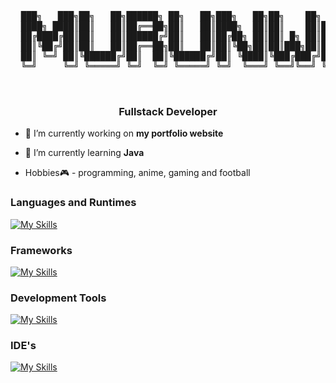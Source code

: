   <pre>

  ███╗   ███╗██╗   ██╗██████╗ ██╗   ██╗███╗   ██╗██╗    ██╗ █████╗ 
  ████╗ ████║██║   ██║██╔══██╗██║   ██║████╗  ██║██║    ██║██╔══██╗
  ██╔████╔██║██║   ██║██████╔╝██║   ██║██╔██╗ ██║██║ █╗ ██║███████║
  ██║╚██╔╝██║██║   ██║██╔══██╗██║   ██║██║╚██╗██║██║███╗██║██╔══██║
  ██║ ╚═╝ ██║╚██████╔╝██║  ██║╚██████╔╝██║ ╚████║╚███╔███╔╝██║  ██║
  ╚═╝     ╚═╝ ╚═════╝ ╚═╝  ╚═╝ ╚═════╝ ╚═╝  ╚═══╝ ╚══╝╚══╝ ╚═╝  ╚═╝
                                                                   
  </pre>
<h3 align="center">Fullstack Developer</h3>

- 🔭 I’m currently working on **my portfolio website**

- 🌱 I’m currently learning **Java**

- Hobbies🎮 - programming, anime, gaming and football



### Languages and Runtimes
[![My Skills](https://skillicons.dev/icons?i=cs,java,js,ts,html,css,nodejs)](https://skillicons.dev)

### Frameworks
[![My Skills](https://skillicons.dev/icons?i=dotnet,express,tailwind,react,nextjs)](https://skillicons.dev)

### Development Tools
[![My Skills](https://skillicons.dev/icons?i=github,git,postman,postgres)](https://skillicons.dev)

### IDE's
[![My Skills](https://skillicons.dev/icons?i=vscode,visualstudio,idea,rider)](https://skillicons.dev)
